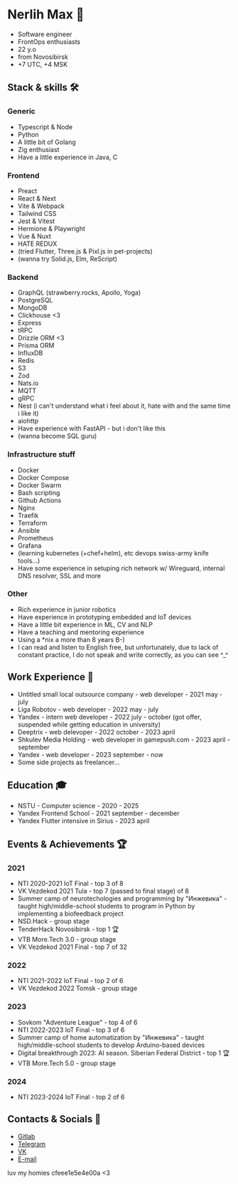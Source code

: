 # Nerlih Max 👋

- Software engineer
- FrontOps enthusiasts
- 22 y.o
- from Novosibirsk
- +7 UTC, +4 MSK

## Stack & skills 🛠️

### Generic

- Typescript & Node
- Python
- A little bit of Golang
- Zig enthusiast
- Have a little experience in Java, C

### Frontend

- Preact
- React & Next
- Vite & Webpack
- Tailwind CSS
- Jest & Vitest
- Hermione & Playwright
- Vue & Nuxt
- HATE REDUX
- (tried Flutter, Three.js & Pixl.js in pet-projects)
- (wanna try Solid.js, Elm, ReScript)

### Backend

- GraphQL (strawberry.rocks, Apollo, Yoga)
- PostgreSQL
- MongoDB
- Clickhouse <3
- Express
- tRPC
- Drizzle ORM <3
- Prisma ORM
- InfluxDB
- Redis
- S3
- Zod
- Nats.io
- MQTT
- gRPC
- Nest (i can't understand what i feel about it, hate with and the same time i like it)
- aiohttp
- Have experience with FastAPI - but i don't like this
- (wanna become SQL guru)

### Infrastructure stuff

- Docker
- Docker Compose
- Docker Swarm
- Bash scripting
- Github Actions
- Nginx
- Traefik
- Terraform
- Ansible
- Prometheus
- Grafana
- (learning kubernetes (+chef+helm), etc devops swiss-army knife tools...)
- Have some experience in setuping rich network w/ Wireguard, internal DNS resolver, SSL and more

### Other

- Rich experience in junior robotics
- Have experience in prototyping embedded and IoT devices
- Have a little bit experience in ML, CV and NLP
- Have a teaching and mentoring experience
- Using a *nix a more than 8 years B-)
- I can read and listen to English free, but unfortunately, due to lack of constant practice, I do not speak and write correctly, as you can see ^_^

## Work Experience 💼

- Untitled small local outsource company - web developer - 2021 may - july
- Liga Robotov - web developer - 2022 may - july
- Yandex - intern web developer - 2022 july - october (got offer, suspended while getting education in university)
- Deeptrix - web delevoper - 2022 october - 2023 april
- Shkulev Media Holding - web developer in gamepush.com - 2023 april - september
- Yandex - web developer - 2023 september - now
- Some side projects as freelancer...

## Education 🎓

- NSTU - Computer science - 2020 - 2025
- Yandex Frontend School - 2021 september - december
- Yandex Flutter intensive in Sirius - 2023 april

## Events & Achievements 🏆

### 2021

- NTI 2020-2021 IoT Final - top 3 of 8
- VK Vezdekod 2021 Tula - top 7 (passed to final stage) of 8
- Summer camp of neurotechologies and programming by "Инжевика" - taught high/middle-school students to program in Python by implementing a biofeedback project
- NSD.Hack - group stage
- TenderHack Novosibirsk - top 1 🏆
- VTB More.Tech 3.0 - group stage
- VK Vezdekod 2021 Final - top 7 of 32

### 2022

- NTI 2021-2022 IoT Final - top 2 of 6
- VK Vezdekod 2022 Tomsk - group stage

### 2023

- Sovkom "Adventure League" - top 4 of 6
- NTI 2022-2023 IoT Final - top 3 of 6
- Summer camp of home automatization by "Инжевика" - taught high/middle-school students to develop Arduino-based devices
- Digital breakthrough 2023: AI season. Siberian Federal District - top 1 🏆
- VTB More.Tech 5.0 - group stage

### 2024

- NTI 2023-2024 IoT Final - top 2 of 6

## Contacts & Socials 📮
- [Gitlab](https://gitlab.com/nerlihmax)
- [Telegram](https://t.me/nerlihmax)
- [VK](https://vk.com/nerlihmax)
- [E-mail](mailto://nerlihmax@yandex.ru)

luv my homies cfeee1e5e4e00a <3
